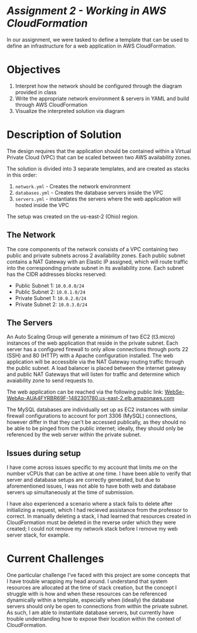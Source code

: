 # _Assignment 2 - Working in AWS CloudFormation_

In our assignment, we were tasked to define a template that can be used to define an infrastructure for a web application in AWS CloudFormation.

# Objectives

1. Interpret how the network should be configured through the diagram provided in class 
2. Write the appropriate network environment & servers in YAML and build through AWS CloudFormation
3. Visualize the interpreted solution via diagram

# Description of Solution

The design requires that the application should be contained within a Virtual Private Cloud (VPC) that can be scaled between two AWS availability zones.

The solution is divided into 3 separate templates, and are created as stacks in this order:
1. `network.yml` - Creates the network environment
2. `databases.yml` - Creates the database servers inside the VPC
3. `servers.yml` - instantiates the servers where the web application will hosted inside the VPC

The setup was created on the us-east-2 (Ohio) region.

## The Network

The core components of the network consists of a VPC containing two public and private subnets across 2 availability zones. Each public subnet contains a NAT Gateway with an Elastic IP assigned, which will route traffic into the corresponding private subnet in its availability zone. Each subnet has the CIDR addresses blocks reserved:
- Public Subnet 1: `10.0.0.0/24`
- Public Subnet 2: `10.0.1.0/24`
- Private Subnet 1: `10.0.2.0/24`
- Private Subnet 2: `10.0.3.0/24`

## The Servers

An Auto Scaling Group will generate a minimum of two EC2 (t3.micro) instances of the web application that reside in the private subnet. Each server has a configured firewall to only allow connections through ports 22 (SSH) and 80 (HTTP) with a Apache configuration installed. The web application will be accessible via the NAT Gateway routing traffic through the public subnet. A load balancer is placed between the internet gateway and public NAT Gateways that will listen for traffic and determine which avaiability zone to send requests to.

The web application can be reached via the following public link:
[WebSe-WebAp-AUA4FYRBR69F-1482301780.us-east-2.elb.amazonaws.com](http://WebSe-WebAp-AUA4FYRBR69F-1482301780.us-east-2.elb.amazonaws.com)

The MySQL databases are individually set up as EC2 instances with similar firewall configurations to account for port 3306 (MySQL) connections, however differ in that they can't be accessed publically, as they should no be able to be pinged from the public internet; ideally, they should only be referenced by the web server within the private subnet.

## Issues during setup

I have come across issues specific to my account that limits me on the number vCPUs that can be active at one time. I have been able to verify that server and database setups are correctly generated, but due to aforementioned issues, I was not able to have both web and database servers up simultaneously at the time of submission.

I have also experienced a scenario where a stack fails to delete after initializing a request, which I had recieved assistance from the professor to correct. In manually deleting a stack, I had learned that resources created in CloudFormation must be deleted in the reverse order which they were created; I could not remove my network stack before I remove my web server stack, for example.

# Current Challenges

One particular challenge I've faced with this project are some concepts that I have trouble wrapping my head around. I understand that system resources are allocated at the time of stack creation, but the concept I struggle with is how and when these resources can be referenced dynamically within a template, especially when (ideally) the database servers should only be open to connections from within the private subnet. As such, I am able to instantiate database servers, but currently have trouble understanding how to expose their location within the context of CloudFormation.
